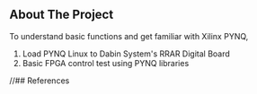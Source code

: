 ## About The Project
To understand basic functions and get familiar with Xilinx PYNQ, 
1. Load PYNQ Linux to Dabin System's RRAR Digital Board
2. Basic FPGA control test using PYNQ libraries


//## References
